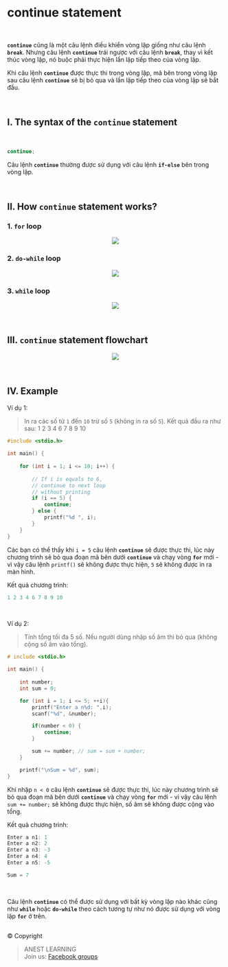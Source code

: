 # continue statement

<br />

**`continue`** cũng là một câu lệnh điều khiển vòng lặp giống như câu lệnh **`break`**. Nhưng câu lệnh **`continue`** trái ngược với câu lệnh **`break`**, thay vì kết thúc vòng lặp, nó buộc phải thực hiện lần lặp tiếp theo của vòng lặp.

Khi câu lệnh **`continue`** được thực thi trong vòng lặp, mã bên trong vòng lặp sau câu lệnh **`continue`** sẽ bị bỏ qua và lần lặp tiếp theo của vòng lặp sẽ bắt đầu.

<br />

## I. The syntax of the `continue` statement

<br />

```c
continue;
```

Câu lệnh **`continue`** thường được sử dụng với câu lệnh **`if-else`** bên trong vòng lặp.


<br />

## II. How `continue` statement works?

### 1. `for` loop

<p align="center">
  <img src="https://github.com/AnestLearning/Course-C-Fundamentals/blob/master/Images/c-continue-statement-works-1.jpg">
</p>


### 2. `do-while` loop

<p align="center">
  <img src="https://github.com/AnestLearning/Course-C-Fundamentals/blob/master/Images/c-continue-statement-works-2.jpg">
</p>


### 3. `while` loop

<p align="center">
  <img src="https://github.com/AnestLearning/Course-C-Fundamentals/blob/master/Images/c-continue-statement-works-3.jpg">
</p>

<br/>

## III. `continue` statement flowchart

<p align="center">
  <img src="https://github.com/AnestLearning/Course-C-Fundamentals/blob/master/Images/c-continue-statement-flowchart.jpg">
</p>

<br/>

## IV. Example

Ví dụ 1:
> In ra các số từ `1` đến `10` trừ số `5` (không in ra số `5`). Kết quả đầu ra như sau: 1 2 3 4 6 7 8 9 10

```c
#include <stdio.h> 
  
int main() { 
   
    for (int i = 1; i <= 10; i++) {  
  
        // If i is equals to 6,  
        // continue to next loop  
        // without printing  
        if (i == 5) {
            continue;  
        } else {
            printf("%d ", i);  
        }
    }  
} 
```

Các bạn có thể thấy khi `i = 5` câu lệnh **`continue`** sẽ được thực thi, lúc này chương trình sẽ bỏ qua đoạn mã bên dưới **`continue`** và chạy vòng **`for`** mới - vì vậy câu lệnh `printf()` sẽ không được thực hiện, `5` sẽ không được in ra màn hình.

Kết quả chương trình:
```c
1 2 3 4 6 7 8 9 10
```

<br />

Ví dụ 2:
> Tính tổng tối đa 5 số. Nếu người dùng nhập số âm thì bỏ qua (không cộng số âm vào tổng).

```c
# include <stdio.h>

int main() {
	
    int number;
    int sum = 0;

    for (int i = 1; i <= 5; ++i){
        printf("Enter a n%d: ",i);
        scanf("%d", &number);

        if(number < 0) {
            continue;
        }

        sum += number; // sum = sum + number;
    }

    printf("\nSum = %d", sum);
}
```

Khi nhập `n < 0` câu lệnh **`continue`** sẽ được thực thi, lúc này chương trình sẽ bỏ qua đoạn mã bên dưới **`continue`** và chạy vòng **`for`** mới - vì vậy câu lệnh `sum += number;` sẽ không được thực hiện, số âm sẽ không được cộng vào tổng.

Kết quả chương trình:
```c
Enter a n1: 1
Enter a n2: 2
Enter a n3: -3
Enter a n4: 4
Enter a n5: -5

Sum = 7
```

<br />

Câu lệnh **`continue`** có thể được sử dụng với bất kỳ vòng lặp nào khác cũng như **`while`** hoặc **`do-while`** theo cách tương tự như nó được sử dụng với vòng lặp **`for`** ở trên.


##  

© Copyright
> ANEST LEARNING  
> Join us: [Facebook groups](https://www.facebook.com/groups/anest.learning/)
